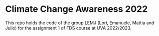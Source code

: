 # Climate Change Awareness 2022

This repo holds the code of the group LEMJ (Lori, Emanuele, Mattia and Julio) for the assignment 1 of FDS course at UVA 2022/2023.
